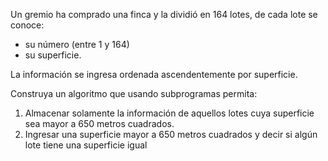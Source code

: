 Un gremio ha comprado una finca y la dividió en 164 lotes, de cada lote se conoce:

- su número (entre 1 y 164)
- su superficie.

La información se ingresa ordenada ascendentemente por superficie.

Construya un algoritmo que usando subprogramas permita:

1.  Almacenar solamente la información de aquellos lotes cuya superficie sea mayor a 650 metros cuadrados.
2.  Ingresar una superficie mayor a 650 metros cuadrados y decir si algún lote tiene una superficie igual
